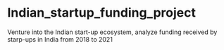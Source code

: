 # Indian_startup_funding_project
Venture into the Indian start-up ecosystem, analyze funding received by starp-ups in India from 2018 to 2021  
